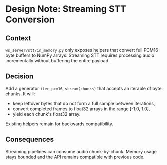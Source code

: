 # Design Note: Streaming STT Conversion

## Context
`ws_server/stt/in_memory.py` only exposes helpers that convert full PCM16 byte buffers to NumPy arrays. Streaming STT requires processing audio incrementally without buffering the entire payload.

## Decision
Add a generator `iter_pcm16_stream(chunks)` that accepts an iterable of byte chunks. It will:
- keep leftover bytes that do not form a full sample between iterations,
- convert completed frames to float32 arrays in the range [-1.0, 1.0],
- yield each chunk's float32 array.

Existing helpers remain for backwards compatibility.

## Consequences
Streaming pipelines can consume audio chunk-by-chunk. Memory usage stays bounded and the API remains compatible with previous code.
